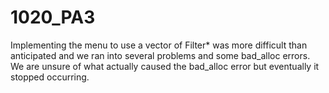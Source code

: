 # 1020_PA3
Implementing the menu to use a vector of Filter* was more difficult than 
anticipated and we ran into several problems and some bad_alloc errors. We are unsure of what actually caused the bad_alloc error but eventually it stopped occurring.
